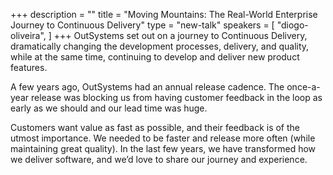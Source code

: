 +++
description = ""
title = "Moving Mountains: The Real-World Enterprise Journey to Continuous Delivery"
type = "new-talk"
speakers = [
        "diogo-oliveira",
]
+++
OutSystems set out on a journey to Continuous Delivery, dramatically changing the development processes, delivery, and quality, while at the same time, continuing to develop and deliver new product features.

A few years ago, OutSystems had an annual release cadence. The once-a-year release was blocking us from having customer feedback in the loop as early as we should and our lead time was huge.

Customers want value as fast as possible, and their feedback is of the utmost importance. We needed to be faster and release more often (while maintaining great quality). In the last few years, we have transformed how we deliver software, and we’d love to share our journey and experience.